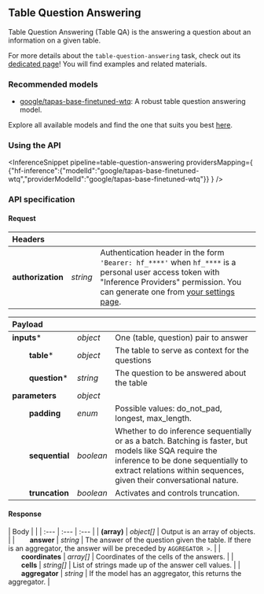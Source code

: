 <!---
This markdown file has been generated from a script. Please do not edit it directly.
For more details, check out:
- the `generate.ts` script: https://github.com/huggingface/hub-docs/blob/main/scripts/inference-providers/scripts/generate.ts
- the task template defining the sections in the page: https://github.com/huggingface/hub-docs/tree/main/scripts/inference-providers/templates/task/table-question-answering.handlebars
- the input jsonschema specifications used to generate the input markdown table: https://github.com/huggingface/huggingface.js/blob/main/packages/tasks/src/tasks/table-question-answering/spec/input.json
- the output jsonschema specifications used to generate the output markdown table: https://github.com/huggingface/huggingface.js/blob/main/packages/tasks/src/tasks/table-question-answering/spec/output.json
- the snippets used to generate the example:
  - curl: https://github.com/huggingface/huggingface.js/blob/main/packages/tasks/src/snippets/curl.ts
  - python: https://github.com/huggingface/huggingface.js/blob/main/packages/tasks/src/snippets/python.ts
  - javascript: https://github.com/huggingface/huggingface.js/blob/main/packages/tasks/src/snippets/js.ts
- the "tasks" content for recommended models: https://huggingface.co/api/tasks
--->

## Table Question Answering

Table Question Answering (Table QA) is the answering a question about an information on a given table.

<Tip>

For more details about the `table-question-answering` task, check out its [dedicated page](https://huggingface.co/tasks/table-question-answering)! You will find examples and related materials.

</Tip>

### Recommended models

- [google/tapas-base-finetuned-wtq](https://huggingface.co/google/tapas-base-finetuned-wtq): A robust table question answering model.

Explore all available models and find the one that suits you best [here](https://huggingface.co/models?inference=warm&pipeline_tag=table-question-answering&sort=trending).

### Using the API


<InferenceSnippet
    pipeline=table-question-answering
    providersMapping={ {"hf-inference":{"modelId":"google/tapas-base-finetuned-wtq","providerModelId":"google/tapas-base-finetuned-wtq"}} }
/>



### API specification

#### Request

| Headers |   |    |
| :--- | :--- | :--- |
| **authorization** | _string_ | Authentication header in the form `'Bearer: hf_****'` when `hf_****` is a personal user access token with "Inference Providers" permission. You can generate one from [your settings page](https://huggingface.co/settings/tokens/new?ownUserPermissions=inference.serverless.write&tokenType=fineGrained). |


| Payload |  |  |
| :--- | :--- | :--- |
| **inputs*** | _object_ | One (table, question) pair to answer |
| **&nbsp;&nbsp;&nbsp;&nbsp;&nbsp;&nbsp;&nbsp;&nbsp;table*** | _object_ | The table to serve as context for the questions |
| **&nbsp;&nbsp;&nbsp;&nbsp;&nbsp;&nbsp;&nbsp;&nbsp;question*** | _string_ | The question to be answered about the table |
| **parameters** | _object_ |  |
| **&nbsp;&nbsp;&nbsp;&nbsp;&nbsp;&nbsp;&nbsp;&nbsp;padding** | _enum_ | Possible values: do_not_pad, longest, max_length. |
| **&nbsp;&nbsp;&nbsp;&nbsp;&nbsp;&nbsp;&nbsp;&nbsp;sequential** | _boolean_ | Whether to do inference sequentially or as a batch. Batching is faster, but models like SQA require the inference to be done sequentially to extract relations within sequences, given their conversational nature. |
| **&nbsp;&nbsp;&nbsp;&nbsp;&nbsp;&nbsp;&nbsp;&nbsp;truncation** | _boolean_ | Activates and controls truncation. |


#### Response

| Body |  |
| :--- | :--- | :--- |
| **(array)** | _object[]_ | Output is an array of objects. |
| **&nbsp;&nbsp;&nbsp;&nbsp;&nbsp;&nbsp;&nbsp;&nbsp;answer** | _string_ | The answer of the question given the table. If there is an aggregator, the answer will be preceded by `AGGREGATOR >`. |
| **&nbsp;&nbsp;&nbsp;&nbsp;&nbsp;&nbsp;&nbsp;&nbsp;coordinates** | _array[]_ | Coordinates of the cells of the answers. |
| **&nbsp;&nbsp;&nbsp;&nbsp;&nbsp;&nbsp;&nbsp;&nbsp;cells** | _string[]_ | List of strings made up of the answer cell values. |
| **&nbsp;&nbsp;&nbsp;&nbsp;&nbsp;&nbsp;&nbsp;&nbsp;aggregator** | _string_ | If the model has an aggregator, this returns the aggregator. |

